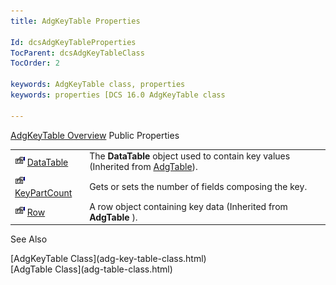 ```yaml
---
title: AdgKeyTable Properties

Id: dcsAdgKeyTableProperties
TocParent: dcsAdgKeyTableClass
TocOrder: 2

keywords: AdgKeyTable class, properties
keywords: properties [DCS 16.0 AdgKeyTable class

---
```


[AdgKeyTable Overview](adg-key-table-class.html) 
Public Properties


|      |      |
| ---- | ---- |
| <img alt="public property" src="images/property.bmp"  width="16" height="16" border="0" />               [ 								DataTable](adg-key-table-class-data-table-property.html) | The **DataTable** object used to contain key values (Inherited from [ AdgTable](adg-table-class.html)). |
| <img alt="public property" src="images/property.bmp"  width="16" height="16" border="0" />               [ 								KeyPartCount](adg-key-table-class-key-part-count-property.html) | Gets or sets the number of fields composing the key. |
| <img alt="public property" src="images/property.bmp"  width="16" height="16" border="0" />               [ 								Row](adg-key-table-class-row-property.html) | A row object containing key data (Inherited from **AdgTable** ). |



See Also

<dl />
      [AdgKeyTable Class](adg-key-table-class.html)
      <br />
      [AdgTable Class](adg-table-class.html)

